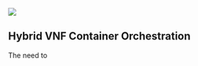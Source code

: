 ![](images/hybrid-container-vnf/containerized-hybrid-vnf.png)
## Hybrid VNF Container Orchestration 

The need to